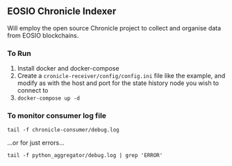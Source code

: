 ## EOSIO Chronicle Indexer

Will employ the open source Chronicle project to collect and organise data from EOSIO blockchains.

### To Run

1) Install docker and docker-compose
2) Create a `cronicle-receiver/config/config.ini` file like the example, and modify as with the host and port for the state history node you wish to connect to
3) `docker-compose up -d`

### To monitor consumer log file
`tail -f chronicle-consumer/debug.log`

...or for just errors...

`tail -f python_aggregator/debug.log | grep 'ERROR'`

